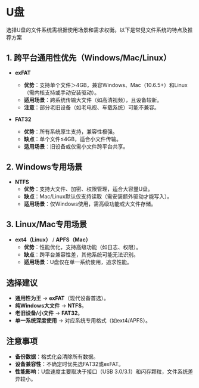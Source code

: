 # U盘
<!-- toc --> 

选择U盘的文件系统需根据使用场景和需求权衡。以下是常见文件系统的特点及推荐方案

## **1. 跨平台通用性优先（Windows/Mac/Linux）**

- **exFAT**  
  - **优势**：支持单个文件＞4GB，兼容Windows、Mac（10.6.5+）和Linux（需内核支持或手动安装驱动）。  
  - **适用场景**：跨系统传输大文件（如高清视频），且设备较新。  
  - **注意**：部分老旧设备（如老电视、车载系统）可能不兼容。

- **FAT32**  
  - **优势**：所有系统原生支持，兼容性极强。  
  - **缺点**：单个文件≤4GB，适合小文件传输。  
  - **适用场景**：旧设备或仅需小文件跨平台共享。

## **2. Windows专用场景**

- **NTFS**  
  - **优势**：支持大文件、加密、权限管理，适合大容量U盘。  
  - **缺点**：Mac/Linux默认仅支持读取（需安装额外驱动才能写入）。  
  - **适用场景**：仅Windows使用，需高级功能或大文件存储。

## **3. Linux/Mac专用场景**

- **ext4（Linux）** / **APFS（Mac）**  
  - **优势**：性能优化，支持高级功能（如日志、权限）。  
  - **缺点**：跨平台兼容性差，其他系统可能无法识别。  
  - **适用场景**：U盘仅在单一系统使用，追求性能。

## **选择建议**

- **通用性为王** → **exFAT**（现代设备首选）。  
- **纯Windows大文件** → **NTFS**。  
- **老旧设备/小文件** → **FAT32**。  
- **单一系统深度使用** → 对应系统专用格式（如ext4/APFS）。

## **注意事项**

- **备份数据**：格式化会清除所有数据。  
- **设备兼容性**：不确定时优先选FAT32或exFAT。  
- **性能影响**：U盘速度主要取决于接口（USB 3.0/3.1）和闪存颗粒，文件系统差异较小。
